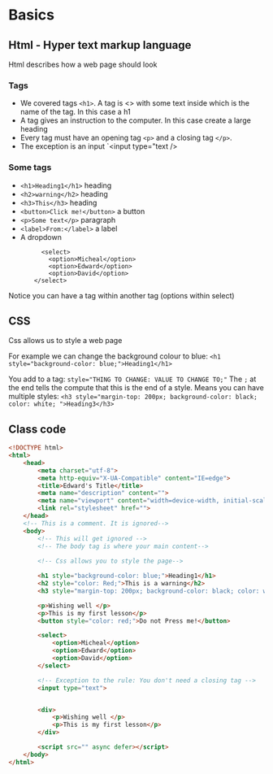 # Basics

## Html - Hyper text markup language
Html describes how a web page should look
### Tags
- We covered tags `<h1>`. A tag is <> with some text inside which is the name of the tag. In this case a h1
- A tag gives an instruction to the computer. In this case create a large heading
- Every tag must have an opening tag `<p>` and a closing tag `</p>`.
- The exception is an input `<input type="text />

### Some tags
- `<h1>Heading1</h1>` heading
- `<h2>warning</h2>` heading
- `<h3>This</h3>` heading
- `<button>Click me!</button>` a button
- `<p>Some text</p>` paragraph
- `<label>From:</label>` a label
- A dropdown
 ```
          <select>
            <option>Micheal</option>
            <option>Edward</option>
            <option>David</option>
        </select>
  ```
  Notice you can have a tag within another tag (options within select)
## CSS
Css allows us to style a web page

For example we can change the background colour to blue:
`<h1 style="background-color: blue;">Heading1</h1>`

You add to a tag:
`style="THING TO CHANGE: VALUE TO CHANGE TO;"`
The `;` at the end tells the compute that this is the end of a style. Means you can have multiple styles:
`<h3 style="margin-top: 200px; background-color: black; color: white; ">Heading3</h3>`
 
## Class code
```html
<!DOCTYPE html>
<html>
    <head>
        <meta charset="utf-8">
        <meta http-equiv="X-UA-Compatible" content="IE=edge">
        <title>Edward's Title</title>
        <meta name="description" content="">
        <meta name="viewport" content="width=device-width, initial-scale=1">
        <link rel="stylesheet" href="">
    </head>
    <!-- This is a comment. It is ignored-->
    <body>
        <!-- This will get ignored -->
        <!-- The body tag is where your main content-->
        
        <!-- Css allows you to style the page-->

        <h1 style="background-color: blue;">Heading1</h1>
        <h2 style="color: Red;">This is a warning</h2>
        <h3 style="margin-top: 200px; background-color: black; color: white; ">Heading3</h3>

        <p>Wishing well </p>
        <p>This is my first lesson</p>
        <button style="color: red;">Do not Press me!</button>

        <select>
            <option>Micheal</option>
            <option>Edward</option>
            <option>David</option>
        </select>

        <!-- Exception to the rule: You don't need a closing tag -->
        <input type="text">


        <div>
            <p>Wishing well </p>           
            <p>This is my first lesson</p>
        </div>

        <script src="" async defer></script>
    </body>
</html>
```
